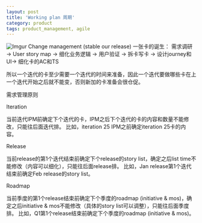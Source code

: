 ```yaml
---
layout: post
title: 'Working plan 周期'
category: product
tags: product_management, agile
---
```


![Imgur](https://i.imgur.com/r6VWImg.png)
Change management (stable our release)
一张卡的诞生：
需求调研 -> User story map -> 细化业务逻辑 -> 用户验证 -> 拆卡写卡 -> 设计journey和UI-> 细化卡的AC和TS

所以一个迭代的卡至少需要一个迭代的时间来准备，因此一个迭代要做哪些卡在上一个迭代开始之后就不能变，否则新加的卡准备会很仓促。


需求管理原则

Iteration

当前迭代IPM前确定下个迭代的卡，IPM之后下个迭代的卡的内容和数量不能修改，只能往后面迭代排。
比如，iteration 25 IPM之前确定iteration 25卡的内容。

Release

当前release的第1个迭代结束前确定下个release的story list，确定之后list time不能修改（内容可以细化），只能往后面release排。
比如，Jan release第1个迭代结束前确定Feb release的story list。

Roadmap

当前季度的第1个release结束前确定下个季度的roadmap (initiative & mos)，确定之后initiative & mos不能修改（具体的story list可以调整），只能往后面季度排。
比如，Q1第1个release结束前确定下个季度的roadmap (initiative & mos)。
